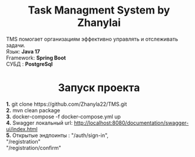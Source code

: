 <h1 align="center">Task Managment System by Zhanylai </h1>
<h> TMS помогает организациям эффективно управлять и отслеживать задачи.</h> <br>
<h> Язык: <b>Java 17</b></h> <br>
<h> Framework: <b>Spring Boot</b></h> <br>
<h> СУБД : <b>PostgreSql</b></h> <br>
<h1 align="center">Запуск проекта</h1>
<h> <b>1.</b> git clone https://github.com/Zhanyla22/TMS.git </h> <br>
<h>  <b>2.</b> mvn clean package</h> <br>
<h>  <b>3.</b> docker-compose -f docker-compose.yml up</h> <br>
<h> <b>4.</b> Swagger локальный url: <a href="http://localhost:8080/documentation/swagger-ui/index.html"> http://localhost:8080/documentation/swagger-ui/index.html </a> </h> <br>
<h> <b>5.</b> Открытые эндпоинты : "/auth/sign-in", </h> <br>
<h> <b></b>                   "/registration" </h> <br>
<h> <b></b>                   "/registration/confirm" </h> <br>
